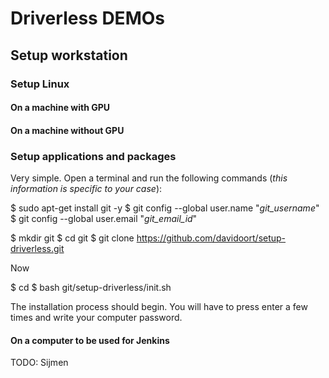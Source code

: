 # Driverless DEMOs


## Setup workstation

### Setup Linux

#### On a machine with GPU

#### On a machine without GPU

### Setup applications and packages

Very simple. Open a terminal and run the following commands (*this information is specific to your case*):

$ sudo apt-get install git -y
$ git config --global user.name "*git_username*"
$ git config --global user.email "*git_email_id*"

$ mkdir git
$ cd git
$ git clone https://github.com/davidoort/setup-driverless.git

Now

$ cd
$ bash git/setup-driverless/init.sh

The installation process should begin. You will have to press enter a few times and write your computer password.



#### On a computer to be used for Jenkins

TODO: Sijmen


















